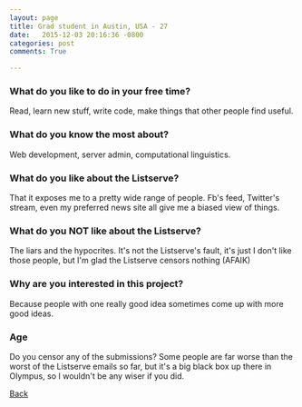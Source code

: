 ```yaml
---
layout: page
title: Grad student in Austin, USA - 27
date:   2015-12-03 20:16:36 -0800
categories: post
comments: True

---
```


### What do you like to do in your free time?
<p>Read, learn new stuff, write code, make things that other people find useful.</p>

### What do you know the most about?
<p>Web development, server admin, computational linguistics.</p>

### What do you like about the Listserve?
<p>That it exposes me to a pretty wide range of people. Fb's feed, Twitter's stream, even my preferred news site all give me a biased view of things.</p>

### What do you NOT like about the Listserve?
<p>The liars and the hypocrites. It's not the Listserve's fault, it's just I don't like those people, but I'm glad the Listserve censors nothing (AFAIK)</p>

### Why are you interested in this project?
<p>Because people with one really good idea sometimes come up with more good ideas.</p>

### Age
<p>Do you censor any of the submissions? Some people are far worse than the worst of the Listserve emails so far, but it's a big black box up there in Olympus, so I wouldn't be any wiser if you did.</p>

[Back][1]

[1]: /home/responders/all